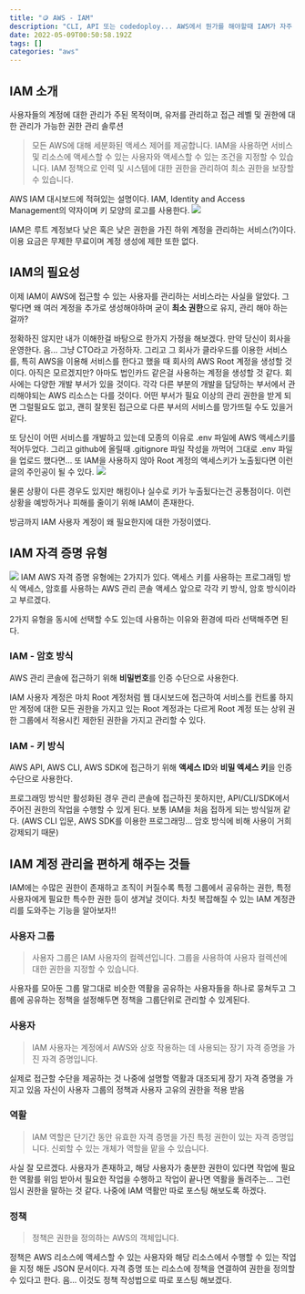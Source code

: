 ```yaml
---
title: "🪙 AWS - IAM"
description: "CLI, API 또는 codedoploy... AWS에서 뭔가를 해야할때 IAM가 자주 등장한다. 한번 간단하게 알아보자!!"
date: 2022-05-09T00:50:58.192Z
tags: []
categories: "aws"
---
```

## IAM 소개

사용자들의 계정에 대한 관리가 주된 목적이며,
유저를 관리하고 접근 레벨 및 권한에 대한 관리가 가능한 권한 관리 솔루션

> 모든 AWS에 대해 세분화된 액세스 제어를 제공합니다.
> IAM을 사용하면 서비스 및 리소스에 액세스할 수 있는 사용자와 액세스할 수 있는 조건을 지정할 수 있습니다.
> IAM 정책으로 인력 및 시스템에 대한 권한을 관리하여 최소 권한을 보장할 수 있습니다.

AWS IAM 대시보드에 적혀있는 설명이다.
IAM, Identity and Access Management의 약자이며 키 모양의 로고를 사용한다.
![](/images/a4b4483d-f6e3-4cc0-8fa1-c78a8b440f49-image.png)

IAM은 루트 계정보다 낮은 혹은 낮은 권한을 가진 하위 계정을 관리하는 서비스(?)이다.
이용 요금은 무제한 무료이며 계정 생성에 제한 또한 없다.

## IAM의 필요성
이제 IAM이 AWS에 접근할 수 있는 사용자를 관리하는 서비스라는 사실을 알았다.
그렇다면 왜 여러 계정을 추가로 생성해야하며 굳이 **최소 권한**으로 유지, 관리 해야 하는 걸까?

정확하진 않지만 내가 이해한걸 바탕으로 한가지 가정을 해보겠다.
만약 당신이 회사을 운영한다. 음... 그냥 CTO라고 가정하자.
그리고 그 회사가 클라우드를 이용한 서비스를, 특히 AWS을 이용해 서비스를 한다고 했을 때
회사의 AWS Root 계정을 생성할 것이다.
아직은 모르겠지만? 아마도 법인카드 같은걸 사용하는 계정을 생성할 것 같다.
회사에는 다양한 개발 부서가 있을 것이다.
각각 다른 부분의 개발을 담당하는 부서에서 관리해야되는 AWS 리소스는 다를 것이다.
어떤 부서가 필요 이상의 관리 권한을 받게 되면 그럴필요도 없고, 괜히 잘못된 접근으로 다른 부서의 서비스를 망가뜨릴 수도 있을거 같다.

또 당신이 어떤 서비스를 개발하고 있는데 모종의 이유로 .env 파일에 AWS 액세스키를 적어두었다.
그리고 github에 올릴때 .gitignore 파일 작성을 까먹어 그대로 .env 파일을 업로드 했다면...
또 IAM을 사용하지 않아 Root 계정의 액세스키가 노출됬다면 이런 글의 주인공이 될 수 있다.
![](/images/bdf34e08-c4e2-4dc0-9a1d-8015fa1aefb5-image.png)

물론 상황이 다른 경우도 있지만 해킹이나 실수로 키가 누출됬다는건 공통점이다.
이런 상황을 예방하거나 피해를 줄이기 위해 IAM이 존재한다.

방금까지 IAM 사용자 계정이 왜 필요한지에 대한 가정이였다.

## IAM 자격 증명 유형
![](/images/8eab1eb3-bc5e-479b-92b6-6fed61a9d6ce-image.png)
IAM AWS 자격 증명 유형에는 2가지가 있다.
액세스 키를 사용하는 프로그래밍 방식 액세스, 암호를 사용하는 AWS 관리 콘솔 액세스
앞으로 각각 키 방식, 암호 방식이라고 부르겠다.

2가지 유형을 동시에 선택할 수도 있는데 사용하는 이유와 환경에 따라 선택해주면 된다.

### IAM - 암호 방식

AWS 관리 콘솔에 접근하기 위해 **비밀번호**를 인증 수단으로 사용한다.

IAM 사용자 계정은 마치 Root 계정처럼 웹 대시보드에 접근하여 서비스를 컨트롤 하지만
계정에 대한 모든 권한을 가지고 있는 Root 계정과는 다르게 Root 계정 또는 상위 권한 그룹에서 적용시킨 제한된 권한을 가지고 관리할 수 있다.


### IAM - 키 방식

AWS API, AWS CLI, AWS SDK에 접근하기 위해 **액세스 ID**와 **비밀 엑세스 키**을 인증수단으로 사용한다.

프로그래밍 방식만 활성화된 경우 관리 콘솔에 접근하진 못하지만, API/CLI/SDK에서 주어진 권한의 작업을 수행할 수 있게 된다.
보통 IAM을 처음 접하게 되는 방식일꺼 같다.
(AWS CLI 입문, AWS SDK를 이용한 프로그래밍... 암호 방식에 비해 사용이 거희 강제되기 때문)

## IAM 계정 관리을 편하게 해주는 것들

IAM에는 수많은 권한이 존재하고 조직이 커질수록 특정 그룹에서 공유하는 권한, 특정 사용자에게 필요한 특수한 권한 등이 생겨날 것이다.
차칫 복잡해질 수 있는 IAM 계정관리를 도와주는 기능을 알아보자!!

### 사용자 그룹
> 사용자 그룹은 IAM 사용자의 컬렉션입니다. 그룹을 사용하여 사용자 컬렉션에 대한 권한을 지정할 수 있습니다.

사용자를 모아둔 그룹
말그대로 비슷한 역활을 공유하는 사용자들을 하나로 뭉쳐두고 그룹에 공유하는 정책을 설정해두면 정책을 그룹단위로 관리할 수 있게된다.

### 사용자
> IAM 사용자는 계정에서 AWS와 상호 작용하는 데 사용되는 장기 자격 증명을 가진 자격 증명입니다.

실제로 접근할 수단을 제공하는 것
나중에 설명할 역활과 대조되게 장기 자격 증명을 가지고 있음
자신이 사용자 그룹의 정책과 사용자 고유의 권한을 적용 받음


### 역활
> IAM 역할은 단기간 동안 유효한 자격 증명을 가진 특정 권한이 있는 자격 증명입니다. 신뢰할 수 있는 개체가 역할을 맡을 수 있습니다.

사실 잘 모르겠다.
사용자가 존재하고, 해당 사용자가 충분한 권한이 있다면 작업에 필요한 역활를 위임 받아서 필요한 작업을 수행하고 작업이 끝나면 역활을 돌려주는... 그런 임시 권한을 말하는 것 같다.
나중에 IAM 역활만 따로 포스팅 해보도록 하겠다.



### 정책
> 정책은 권한을 정의하는 AWS의 객체입니다.

정책은 AWS 리소스에 액세스할 수 있는 사용자와 해당 리소스에서 수행할 수 있는 작업을 지정 해둔 JSON 문서이다.
자격 증명 또는 리소스에 정책을 연결하여 권한을 정의할 수 있다고 한다.
음... 이것도 정책 작성법으로 따로 포스팅 해보겠다.